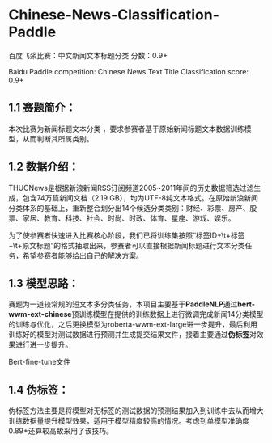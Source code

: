 # Chinese-News-Classification-Paddle
百度飞桨比赛：中文新闻文本标题分类 分数：0.9+

Baidu Paddle competition: Chinese News Text Title Classification score: 0.9+

## 1.1 赛题简介：

本次比赛为新闻标题文本分类 ，要求参赛者基于原始新闻标题文本数据训练模型，从而判断其所属类别。

## 1.2 数据介绍：

THUCNews是根据新浪新闻RSS订阅频道2005~2011年间的历史数据筛选过滤生成，包含74万篇新闻文档（2.19 GB），均为UTF-8纯文本格式。在原始新浪新闻分类体系的基础上，重新整合划分出14个候选分类类别：财经、彩票、房产、股票、家居、教育、科技、社会、时尚、时政、体育、星座、游戏、娱乐。

为了使参赛者快速进入比赛核心阶段，我们已将训练集按照“标签ID+\t+标签+\t+原文标题”的格式抽取出来，参赛者可以直接根据新闻标题进行文本分类任务，希望参赛者能够给出自己的解决方案。

## 1.3 模型思路：

赛题为一道较常规的短文本多分类任务，本项目主要基于**PaddleNLP**通过**bert-wwm-ext-chinese**预训练模型在提供的训练数据上进行微调完成新闻14分类模型的训练与优化，之后更换模型为roberta-wwm-ext-large进一步提升，最后利用训练好的模型对测试数据进行预测并生成提交结果文件，接着主要通过**伪标签**对效果进行进一步提升。

Bert-fine-tune文件

## 1.4 伪标签：
伪标签方法主要是将模型对无标签的测试数据的预测结果加入到训练中去从而增大训练数据量提升模型效果，适用于模型精度较高的情况。考虑到单模型准确度0.89+还算较高故采用了该技巧。
